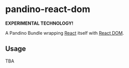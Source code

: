 # pandino-react-dom

**EXPERIMENTAL TECHNOLOGY!**

A Pandino Bundle wrapping [React](https://reactjs.org/) itself with 
[React DOM](https://reactjs.org/docs/react-dom.html).

## Usage

TBA
